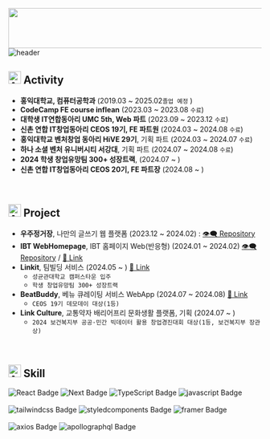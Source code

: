   <img
    src="https://render.gitanimals.org/lines/ddhelop?pet-id=637623879201541812"
    width="600"
    height="80"
  />  
![header](https://capsule-render.vercel.app/api?type=rounded&color=0:0f0c29,50:302b63,100:24243e&height=170&text=Hi&animation=fadeIn&desc=Donghyeok%20Kim&fontColor=ffffff&textBg=true&descColor&descAlign=60&fontAlign=33&fontAlignY=50&descSize=40&descAlignY=55)
## <img src="https://raw.githubusercontent.com/Tarikul-Islam-Anik/Animated-Fluent-Emojis/master/Emojis/Travel%20and%20places/Airplane%20Departure.png" alt="Airplane Departure" width="25" height="25" /> Activity
- **홍익대학교, 컴퓨터공학과** (2019.03 ~ 2025.02`졸업 예정` )
- **CodeCamp FE course inflean** (2023.03 ~ 2023.08 `수료`)
- **대학생 IT연합동아리 UMC 5th, Web 파트** (2023.09 ~ 2023.12 `수료`)
- **신촌 연합 IT창업동아리 CEOS 19기, FE 파트원** (2024.03 ~ 2024.08 `수료`)
- **홍익대학교 벤처창업 동아리 HiVE 29기**, 기획 파트 (2024.03 ~ 2024.07 `수료`)
- **하나 소셜 벤처 유니버시티 서강대**, 기획 파트 (2024.07 ~ 2024.08 `수료`)
- **2024 학생 창업유망팀 300+ 성장트랙**, (2024.07 ~ )
- **신촌 연합 IT창업동아리 CEOS 20기, FE 파트장** (2024.08 ~ )

</br>

## <img src="https://raw.githubusercontent.com/Tarikul-Islam-Anik/Animated-Fluent-Emojis/master/Emojis/Travel%20and%20places/Airplane.png" alt="Airplane" width="25" height="25" /> Project
- **우주정거장**, 나만의 글쓰기 웹 플랫폼 (2023.12 ~ 2024.02) : [👁️‍🗨️ Repository](https://github.com/ddhelop/SpaceStation-Web)
- **IBT WebHomepage**, IBT 홈페이지 Web(반응형) (2024.01 ~ 2024.02) [👁️‍🗨️ Repository](https://github.com/ddhelop/IBT_Homepage-Web) / [🔖 Link](https://www.rocketibt.co.kr/)
- **Linkit**, 팀빌딩 서비스 (2024.05 ~ ) [🔖 Link](https://linkit.im/)
  - `성균관대학교 캠퍼스타운 입주`
  - `학생 창업유망팀 300+ 성장트랙`
- **BeatBuddy**, 베뉴 큐레이팅 서비스 WebApp (2024.07 ~ 2024.08) [🔖 Link](https://beatbuddy.world/)
   - `CEOS 19기 데모데이 대상(1등)`
- **Link Culture**, 교통약자 배리어프리 문화생활 플랫폼, 기획 (2024.07 ~ )
   - `2024 보건복지부 공공·민간 빅데이터 활용 창업경진대회 대상(1등, 보건복지부 장관상)`
</br>

## <img src="https://raw.githubusercontent.com/Tarikul-Islam-Anik/Animated-Fluent-Emojis/master/Emojis/Travel%20and%20places/Airplane%20Arrival.png" alt="Airplane Arrival" width="25" height="25" /> Skill
<!--
[![My Skills](https://skillicons.dev/icons?i=react,nextjs,ts,js)](https://skillicons.dev)<br/></br>
[![My Skills](https://skillicons.dev/icons?i=styledcomponents,tailwind,css)](https://skillicons.dev)
-->

![React Badge](http://img.shields.io/badge/-React-374D9A?style=plastic&logo=react&logoColor=ffffff)
![Next Badge](http://img.shields.io/badge/-NextJS-374D9A?style=plastic&logo=nextdotjs&logoColor=ffffff)
![TypeScript Badge](http://img.shields.io/badge/-TypeScript-374D9A?style=plastic&logo=typescript&logoColor=ffffff)
![javascript Badge](http://img.shields.io/badge/-javascript-374D9A?style=plastic&logo=javascript&logoColor=ffffff)
<br/><br/>
![tailwindcss Badge](http://img.shields.io/badge/-tailwindcss-495057?style=plastic&logo=tailwindcss&logoColor=ffffff)
![styledcomponents Badge](http://img.shields.io/badge/-styledcomponents-495057?style=plastic&logo=styledcomponents&logoColor=ffffff)
![framer Badge](http://img.shields.io/badge/-framer-495057?style=plastic&logo=framer&logoColor=ffffff)
</br><br/>
![axios Badge](http://img.shields.io/badge/-axios-8b00ff?style=plastic&logo=axios&logoColor=ffffff)
![apollographql Badge](http://img.shields.io/badge/-apollographql-8b00ff?style=plastic&logo=apollographql&logoColor=ffffff)

